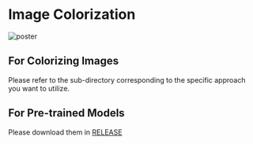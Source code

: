 # Image Colorization

![poster](https://cloud.githubusercontent.com/assets/4648756/20785778/d3995ec0-b756-11e6-8cfe-e4ac85bedf11.jpg)
  
## For Colorizing Images
Please refer to the sub-directory corresponding to the specific approach you want to utilize.
  
## For Pre-trained Models  
Please download them in [RELEASE](https://github.com/Lyken17/Image-Colorization/releases)
